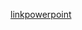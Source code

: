 [linkpowerpoint]([https://github.com/seu-nome-de-usuário/seu-repositório](https://docs.google.com/presentation/d/1mK6uhF4hQ787GJqy3KKmgMgjAxDdN2PR/edit?usp=drive_link&ouid=104235771670437015454&rtpof=true&sd=true)https://docs.google.com/presentation/d/1mK6uhF4hQ787GJqy3KKmgMgjAxDdN2PR/edit?usp=drive_link&ouid=104235771670437015454&rtpof=true&sd=true)




